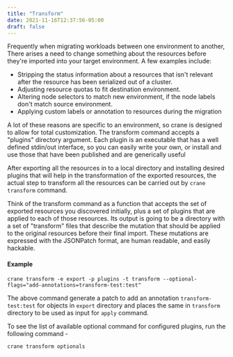 ```yaml
---
title: "Transform"
date: 2021-11-16T12:37:56-05:00
draft: false
---
```


Frequently when migrating workloads between one environment to another, There arises a need to change something about the resources before they're imported into your target environment. A few examples include:

- Stripping the status information about a resources that isn't relevant after the resource has been serialized out of a cluster.
- Adjusting resource quotas to fit destination environment.
- Altering node selectors to match new environment, if the node labels don't match source environment.
- Applying custom labels or annotation to resources during the migration

A lot of these reasons are specific to an environment, so crane is designed to allow for total customization. The transform command accepts a "plugins" directory argument. Each plugin is an executable that has a well defined stdin/out interface, so you can easily write your own, or install and use those that have been published and are generically useful

After exporting all the resources in to a local directory and installing desired plugins that will help in the transformation of the exported resources, the actual step to transform all the resources can be carried out by `crane transform` command.
 

Think of the transform command as a function that accepts the set of exported resources you discovered initially, plus a set of plugins that are applied to each of those resources. Its output is going to be a directory with a set of "transform" files that describe the mutation that should be applied to the original resources before their final import. These mutations are expressed with the JSONPatch format, are human readable, and easily hackable.

#### Example

```
crane transform -e export -p plugins -t transform --optional-flags="add-annotations=transform-test:test"
```

The above command generate a patch to add an annotation `transform-test:test` for objects in `export` directory and places the same in `transform` directory to be used as input for `apply` command.

To see the list of available optional command for configured plugins, run the following command -

```
crane transform optionals
```

